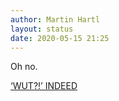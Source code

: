 ```yaml
---
author: Martin Hartl
layout: status
date: 2020-05-15 21:25
---
```

Oh no.

[‘WUT?!’ INDEED](https://daringfireball.net/linked/2020/05/15/slack-giphy)